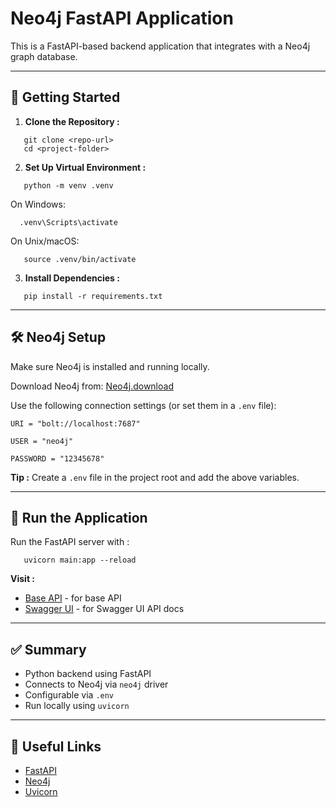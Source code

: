 # Neo4j FastAPI Application

This is a FastAPI-based backend application that integrates with a Neo4j graph database.

---
## 🚀 Getting Started

1. **Clone the Repository :**

```
   git clone <repo-url> 
   cd <project-folder>
```

2. **Set Up Virtual Environment :**

 ```
    python -m venv .venv
 ```

   On Windows:
 ```
   .venv\Scripts\activate
```

   On Unix/macOS:
```
   source .venv/bin/activate
 ```

3. **Install Dependencies :**
```
   pip install -r requirements.txt
```

---
## 🛠️ Neo4j Setup

Make sure Neo4j is installed and running locally.

Download Neo4j from: [Neo4j.download](https://neo4j.com/download/)

Use the following connection settings (or set them in a `.env` file):

  ```
  URI = "bolt://localhost:7687"

  USER = "neo4j"

  PASSWORD = "12345678"
```

**Tip :**
Create a `.env` file in the project root and add the above variables.

---
## 🏃 Run the Application

Run the FastAPI server with :
```
   uvicorn main:app --reload
```

**Visit :**
  + [Base API](http://127.0.0.1:8000)           - for base API
  + [Swagger UI](http://127.0.0.1:8000/docs)     - for Swagger UI API docs

----

## ✅ Summary

- Python backend using FastAPI
- Connects to Neo4j via `neo4j` driver
- Configurable via `.env`
- Run locally using `uvicorn`

---
## 🔗 Useful Links


- [FastAPI](https://fastapi.tiangolo.com/)
- [Neo4j](https://neo4j.com/docs/)
- [Uvicorn](https://www.uvicorn.org/)

